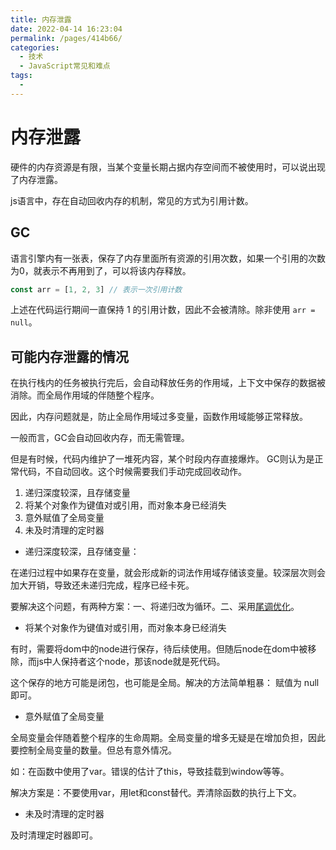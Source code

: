 ```yaml
---
title: 内存泄露
date: 2022-04-14 16:23:04
permalink: /pages/414b66/
categories:
  - 技术
  - JavaScript常见和难点
tags:
  - 
---
```


# 内存泄露

硬件的内存资源是有限，当某个变量长期占据内存空间而不被使用时，可以说出现了内存泄露。

js语言中，存在自动回收内存的机制，常见的方式为引用计数。

## GC

语言引擎内有一张表，保存了内存里面所有资源的引用次数，如果一个引用的次数为0，就表示不再用到了，可以将该内存释放。

```javascript
const arr = [1, 2, 3] // 表示一次引用计数
```

上述在代码运行期间一直保持 1 的引用计数，因此不会被清除。除非使用 `arr = null`。

<!-- more -->

## 可能内存泄露的情况

在执行栈内的任务被执行完后，会自动释放任务的作用域，上下文中保存的数据被消除。而全局作用域的伴随整个程序。

因此，内存问题就是，防止全局作用域过多变量，函数作用域能够正常释放。

一般而言，GC会自动回收内存，而无需管理。

但是有时候，代码内维护了一堆死内容，某个时段内存直接爆炸。 GC则认为是正常代码，不自动回收。这个时候需要我们手动完成回收动作。

1. 递归深度较深，且存储变量
2. 将某个对象作为键值对或引用，而对象本身已经消失
3. 意外赋值了全局变量
4. 未及时清理的定时器

* 递归深度较深，且存储变量：

在递归过程中如果存在变量，就会形成新的词法作用域存储该变量。较深层次则会加大开销，导致还未递归完成，程序已经卡死。

要解决这个问题，有两种方案：一、将递归改为循环。二、采用[尾调优化](./08.一等公民function.md#尾调优化)。

* 将某个对象作为键值对或引用，而对象本身已经消失

有时，需要将dom中的node进行保存，待后续使用。但随后node在dom中被移除，而js中人保持者这个node，那该node就是死代码。

这个保存的地方可能是闭包，也可能是全局。解决的方法简单粗暴： 赋值为 null 即可。

* 意外赋值了全局变量

全局变量会伴随着整个程序的生命周期。全局变量的增多无疑是在增加负担，因此要控制全局变量的数量。但总有意外情况。

如：在函数中使用了var。错误的估计了this，导致挂载到window等等。

解决方案是：不要使用var，用let和const替代。弄清除函数的执行上下文。

* 未及时清理的定时器

及时清理定时器即可。
